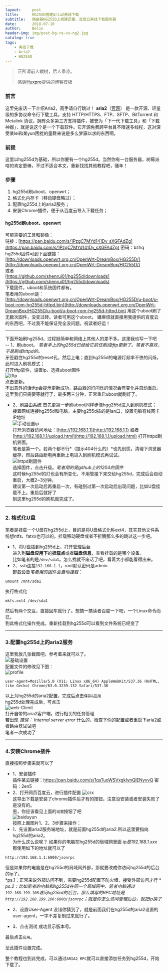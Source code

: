 ```yaml
---
layout:     post
title:      HG255D搭建Aria2离线下载
subtitle:   路由器HG255D上搭建迅雷、百度云离线下载服务器
date:       2018-07-10
author:     Belin
header-img: img/post-bg-re-vs-ng2.jpg
catalog: true
tags:
    - 离线下载
    - Aria2
    - HG255D
---
```


> 正所谓前人栽树，后人乘凉。
>
> 感谢[Huxpro](https://github.com/huxpro)提供的博客模板

### 前言
这里先废话一下介绍Aria2，高手请自行跳过！
**aria2**（[官网](https://aria2.github.io/)） 是一款开源、轻量级的多协议命令行下载工具，支持 HTTP/HTTPS、FTP、SFTP、BitTorrent 和 Metalink 协议，拥有众多第三方支持插件，被誉为「下一代下载工具」和「下载神器」，就是说这个是一个下载软件。它开源免费跨平台且不限速多线程，这对深受某lei和某yun困扰的童鞋来说是多么梦寐以求的东西啊。

### 前提
这里以hg255d为基础，所以你要有一个hg255d。当然你有一台服务器，树莓派啥的肯定更棒，不过不适合本文，重新找找其他教程吧，骚年！
### 步骤
1. hg255d刷uboot、openwrt；
2. 格式化内存卡（移动硬盘略过）；
3. 配置hg255d上的aria2服务；
4. 安装Chrome插件，便于从百度云导入下载任务；

#### hg255d刷uboot、openwrt
可能需要的工具和镜像：  
链接：[https://pan.baidu.com/s/1PzgC7MYd141Dy_sXGFAdZg](https://pan.baidu.com/s/1PzgC7MYd141Dy_sXGFAdZg) 密码：bzhq  
hg255d固件可到下面链接：  
[http://downloads.openwrt.org.cn/OpenWrt-DreamBox/HG255D/](http://downloads.openwrt.org.cn/OpenWrt-DreamBox/HG255D/)  
或者  
[https://github.com/shenrui01/hg255d/downloads](https://github.com/shenrui01/hg255d/downloads)  
下载固件，uboot和系统固件都有。  
笔者用的uboot是：  
[http://downloads.openwrt.org.cn/OpenWrt-DreamBox/HG255D/u-boot/u-boot-rom-hg255d-httpd.bin](http://downloads.openwrt.org.cn/OpenWrt-DreamBox/HG255D/u-boot/u-boot-rom-hg255d-httpd.bin) 
用这个uboot刷了无数次固件，没变过砖。读者可用这个uboot。
嫌麻烦就直接用我提供的百度云的东西吧，不过我不能保证完全没问题，祝读者好运！

---
下面开始刷hg255d，过程挺简单和网络上其他人的差不多。这里我也写一下吧  
-- 1、刷uboot。
*笔者手上的hg255d已经给它前任刷成tftp更新了。笔者不喜欢，于是刷成httpd的。*  
牙签戳住hg255d的reset孔，然后上电；直到hg255d的电源灯频率不快的闪烁，此时进入刷机模式；  
打开tftp软件，设置ip、选择uboot固件  
![tftp](/md_image/tftp.jpg "tftp")  
点击更新。  
不出意外的话tftp会提示更新成功，路由器的灯闪烁的情况会有变化并自动重启。  
这里我们只需要等就行了，最多两三分钟，正常重启uboot就刷好了。  
- 2、刷路由系统
首先更第一步刷uboot同样步骤hgg255d进入到刷机模式；  
接着网线连接hg255d和电脑，主要hg255d插的是lan口，设置电脑有线网卡IP地址  
![手动设置ip](/md_image/设置ip地址.jpg)  
打开浏览器访问地址：[http://192.168.1.1](http://192.168.1.1) 或者 [http://192.168.1.1/upload.html](http://192.168.1.1/upload.html) 打开httpd刷机界面。  
笔者是第一个。若两个都不行*（提示404什么的）*也先别慌，清理下浏览器缓存，然后路由断电再重新上电进入到刷机模式再试试。  
![httpd刷固件](/md_image/recovery.jpg "httpd刷固件")  
选择固件，点击升级。*笔者用的是github上的1204的固件*  
这时候hg255d的灯也会有所变化，不用管接下来交给hg255d，完成后会自动重启，大概2~3分钟。  
建议第一次启动后再重启一次，有碰到过第一次启动后出现问题，比如U盘挂载不上。重启后就好了  
到这里hg255d的刷机就完成了。  

---
### 2. 格式化U盘
笔者是挂载一个U盘在hg255d上，目的是将U盘格式化称ext4，其实其他文件系统想ntfs、fatxx也可以的，挂载移动硬盘或者不折腾那么多的跳过这一步吧。  
- 1、将U盘插到hg255d上，打开[管理后台](http://192.168.1.1)  
进入到**磁盘应用下**的**挂载点**或者**磁盘信息**，查看挂载的是哪个设备。  
比如笔者的是`/dev/sda1`。怎么找就不废话了吧，看着大小都能看得出来。  
- 2、ssh连接`192.168.1.1`，root默认密码是admin  
卸载设备*笔者用的固件会自动挂载*：
```
umount /mnt/sda1
```
执行格式化
```
mkfs.ext4 /dev/sda1
```
然后有两个交互，直接回车就行了。想搞一搞读者百度一下吧，一个Linux命令而已。  
到此格式化操作完成。重新挂载到hg255d可以看到文件系统已经变了  

------------

### 3.配置hg255d上的aria2服务
这里我放几张截图吧，参考着来就可以了。  
![基础设置](/md_image/aria2-base.jpg "基础设置")  
配置文件的修改见下图：  
![profile](/md_image/aria2-profile.jpg "profile")  
```
user-agent=Mozilla/5.0 (X11; Linux x86_64) AppleWebKit/537.36 (KHTML, like Gecko) Chrome/63.0.3239.132 Safari/537.36
```
以上为hg255d的aria2配置，完成后点击`保存&应用`  
hg255d处理完成后，可点击  
![web-Client](/md_image/aria2-web.jpg "web-Client")  
打开自带的aria2客户端，进行相关的任务管理  
若出现 *错误： Internal server error* 什么的，检查下你的配置或者重启下aria2或者路由器试试吧  
笔者一次成功了  

------------
### 4.安装Chrome插件
直接按照步骤来就可以了  
- 1、安装插件  
插件某云链接：https://pan.baidu.com/s/1qsTuoWSVxgkIynQlENyvvQ 密码：2en5  
- 2、打开网页百度云，进行插件配置
![crx](/md_image/aria2-crx.jpg "crx")  
这导出下载是安装了chrome插件后才有的按钮，注意没安装或者安装失败了是没有的。  
恩，你应该看见上面的`设置`按钮了吧  
![baiduyun](/md_image/aria2-yun.jpg "baiduyun")  
按照上面图片1、2、3步骤来操作：  
- 1、先设置aria2服务端地址，就是前面hg255d的aria2.所以这里要指向hg255d的aria2。  
为什么这么说呢？
如果你的电脑在hg255d的局域网里面 *ip是192.168.1.xxx* 那使用如下的地址就可以了  
```
http://192.168.1.1:6800/jsonrpc
```
但是如果你的电脑是在hg255d的局域网外部，那就要改成你访问hg255d的后台的ip了。  
*ps.1：正常来说外部访问不到，需要hg255d配置下防火墙，接受外部访问才行 *  
*ps.2：比如笔者的电脑和hg255d在同一个局域网中，笔者电脑通过`192.168.199.106`访问hg255d的后台，那么填写的RPC地址是`http://192.168.199.106:6800/jsonrpc`；就是你怎么访问管理后台，就把ip换了*  

- 2、设置User-Agent
没错你猜到了，就是前面我们在hg255d的aria2设置的user-agent，一字不差复制过来就行了。

- 3、点击测试
成功显示版本号。  

最后点击`应用`。  

至此插件设置完成。  

整个教程也到此完成，可以通过`ARIA2 RPC`就可以直接添加任务到hg255d，开始下载了。  
